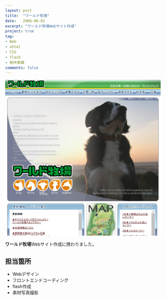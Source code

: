 ```yaml
---
layout: post
title:  "ワールド牧場"
date:   2006-06-01
excerpt: "ワールド牧場Webサイト作成"
project: true
tag:
- Web
- xhtml
- CSS
- flash
- 制作実績
comments: false
---
```


![ワールド牧場](../assets/img/worldbokujo.jpg)

<b>ワールド牧場</b>Webサイト作成に携わりました。

## 担当箇所
* Webデザイン
* フロントエンドコーディング
* flash作成
* 素材写真撮影
